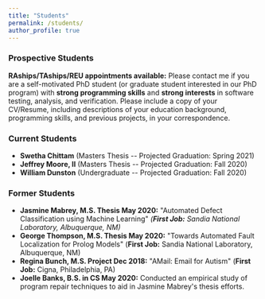 ```yaml
---
title: "Students"
permalink: /students/
author_profile: true
---
```


### <i class="fa fa-fw fa-user-plus" aria-hidden="true"></i> Prospective Students

**RAships/TAships/REU appointments available:** Please contact me if you are a self-motivated PhD student (or graduate student interested in our PhD program) with **strong programming skills** and **strong interests** in software testing, analysis, and verification. Please include a copy of your CV/Resume, including descriptions of your education background, programming skills, and previous projects, in your correspondence. 


### <i class="fa fa-fw fa-users" aria-hidden="true"></i> Current Students
* **Swetha Chittam** (Masters Thesis -- Projected Graduation: Spring 2021)
* **Jeffrey Moore, II** (Masters Thesis -- Projected Graduation: Fall 2020)
* **William Dunston** (Undergraduate -- Projected Graduation: Fall 2020)

### <i class="fa fa-fw fa-user-graduate" aria-hidden="true"></i> Former Students
* **Jasmine Mabrey, M.S. Thesis May 2020:** "Automated Defect Classification using Machine Learning" *(**First Job:** Sandia National Laboratory, Albuquerque, NM)*
* **George Thompson, M.S. Thesis May 2020:** "Towards Automated Fault Localization for Prolog Models" (**First Job:** Sandia National Laboratory, Albuquerque, NM)
* **Regina Bunch, M.S. Project Dec 2018:** "AMail: Email for Autism" (**First Job:** Cigna, Philadelphia, PA)
* **Joelle Banks, B.S. in CS May 2020:** Conducted an empirical study of program repair techniques to aid in Jasmine Mabrey's thesis efforts.
